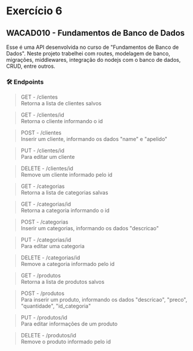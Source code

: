 # Exercício 6
## WACAD010 - Fundamentos de Banco de Dados

Esse é uma API desenvolvida no curso de "Fundamentos de Banco de Dados".
Neste projeto trabelhei com routes, modelagem de banco, migrações, middlewares, integração do nodejs com o banco de dados, CRUD, entre outros.

### 🛠 Endpoints
 
> GET - /clientes  
Retorna a lista de clientes salvos

> GET - /clientes/id <br>
 Retorna o cliente informando o id

> POST - /clientes<br>
Inserir um cliente, informando os dados "name" e "apelido"

> PUT - /clientes/id<br>
 Para editar um cliente

> DELETE - /clientes/id<br>
Remove um cliente informado pelo id

> GET - /categorias  <br>
Retorna a lista de categorias salvas

> GET - /categorias/id<br>
Retorna a categoria informando o id

> POST - /categorias<br>
Inserir um categorias, informando os dados "descricao"

> PUT - /categorias/id<br>
Para editar uma categoria

> DELETE - /categorias/id<br>
Remove a categoria informado pelo id

> GET - /produtos  <br>
Retorna a lista de produtos salvos

> POST - /produtos<br>
Para inserir um produto, informando os dados "descricao", "preco", "quantidade", "id_categoria"

> PUT - /produtos/id<br>
Para editar informações de um produto

> DELETE - /produtos/id<br>
Remove o produto informado pelo id
